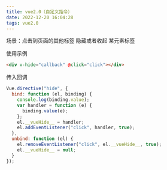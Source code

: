 ```yaml
---
title: vue2.0（自定义指令）
date: 2022-12-20 16:04:28
tags: vue2.0
---
```


场景：点击到页面的其他标签 隐藏或者收起 某元素标签

<!-- more -->

使用示例
```html
<div v-hide="callback" @click="click"></div>
```

传入回调
```js
Vue.directive("hide", {
  bind: function (el, binding) {
    console.log(binding.value);
    var handler = function (e) {
      binding.value(e);
    };
    el.__vueHide__ = handler;
    el.addEventListener("click", handler, true);
  },
  unbind: function (el) {
    el.removeEventListener("click", el.__vueHide__, true);
    el.__vueHide__ = null;
  }
});
```


<!-- more -->
